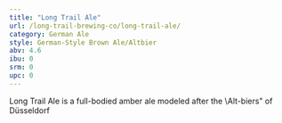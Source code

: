 ```yaml
---
title: "Long Trail Ale"
url: /long-trail-brewing-co/long-trail-ale/
category: German Ale
style: German-Style Brown Ale/Altbier
abv: 4.6
ibu: 0
srm: 0
upc: 0
---
```

Long Trail Ale is a full-bodied amber ale modeled after the \Alt-biers\" of Düsseldorf
